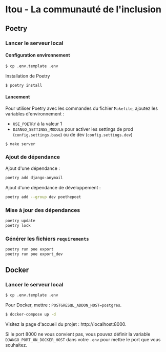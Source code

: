 # Itou - La communauté de l'inclusion

## Poetry

### Lancer le serveur local

#### Configuration environnement

```bash
$ cp .env.template .env
```

Installation de Poetry
```bash
$ poetry install
```

#### Lancement

Pour utiliser Poetry avec les commandes du fichier `Makefile`, ajoutez les variables d'environnement :

* `USE_POETRY` à la valeur 1
* `DJANGO_SETTINGS_MODULE` pour activer les settings de prod (`config.settings.base`) ou de dev (`config.settings.dev`)


```bash
$ make server
```


### Ajout de dépendance

Ajout d'une dépendance :

```bash
poetry add django-anymail
```

Ajout d'une dépendance de développement :

```bash
poetry add --group dev poethepoet
```

### Mise à jour des dépendances

```bash
poetry update
poetry lock
```

### Générer les fichiers `requirements`

```bash
poetry run poe export
poetry run poe export_dev
```

## Docker


### Lancer le serveur local

```bash
$ cp .env.template .env
```

Pour Docker, mettre : `POSTGRESQL_ADDON_HOST=postgres`.

```bash
$ docker-compose up -d
```

Visitez la page d'accueil du projet : http://localhost:8000.

Si le port 8000 ne vous convient pas, vous pouvez définir la variable `DJANGO_PORT_ON_DOCKER_HOST` dans votre `.env` pour mettre le port que vous souhaitez.
